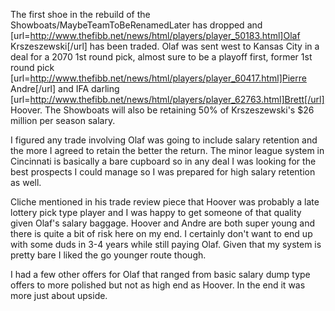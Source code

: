 The first shoe in the rebuild of the Showboats/MaybeTeamToBeRenamedLater has dropped and [url=http://www.thefibb.net/news/html/players/player_50183.html]Olaf Krszeszewski[/url] has been traded.  Olaf was sent west to Kansas City in a deal for a 2070 1st round pick, almost sure to be a playoff first, former 1st round pick [url=http://www.thefibb.net/news/html/players/player_60417.html]Pierre Andre[/url] and IFA darling [url=http://www.thefibb.net/news/html/players/player_62763.html]Brett[/url] Hoover.  The Showboats will also be retaining 50% of Krszeszewski's $26 million per season salary.

I figured any trade involving Olaf was going to include salary retention and the more I agreed to retain the better the return.  The minor league system in Cincinnati is basically a bare cupboard so in any deal I was looking for the best prospects I could manage so I was prepared for high salary retention as well.

Cliche mentioned in his trade review piece that Hoover was probably a late lottery pick type player and I was happy to get someone of that quality given Olaf's salary baggage.  Hoover and Andre are both super young and there is quite a bit of risk here on my end.  I certainly don't want to end up with some duds in 3-4 years while still paying Olaf.  Given that my system is pretty bare I liked the go younger route though.  

I had a few other offers for Olaf that ranged from basic salary dump type offers to more polished but not as high end as Hoover.  In the end it was more just about upside.  
